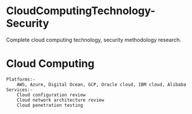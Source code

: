 # CloudComputingTechnology-Security
Complete cloud computing technology, security methodology research.
# Cloud Computing
```
Platforms:-
    AWS, Azure, Digital Ocean, GCP, Oracle cloud, IBM cloud, Alibaba
Services:-
    Cloud configuration review
    Cloud network architecture review
    Cloud penetration testing
```
